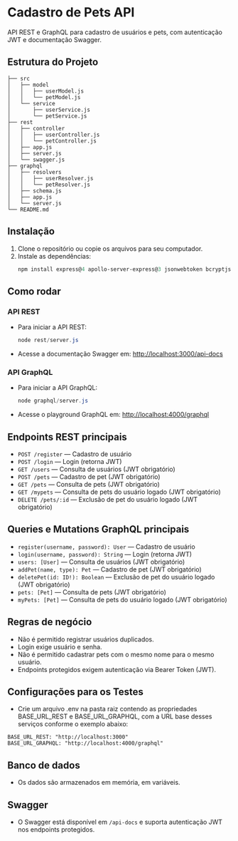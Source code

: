 
# Cadastro de Pets API

API REST e GraphQL para cadastro de usuários e pets, com autenticação JWT e documentação Swagger.

## Estrutura do Projeto

```
├── src
│   ├── model
│   │   ├── userModel.js
│   │   └── petModel.js
│   └── service
│       ├── userService.js
│       └── petService.js
├── rest
│   ├── controller
│   │   ├── userController.js
│   │   └── petController.js
│   ├── app.js
│   ├── server.js
│   └── swagger.js
├── graphql
│   ├── resolvers
│   │   ├── userResolver.js
│   │   └── petResolver.js
│   ├── schema.js
│   ├── app.js
│   └── server.js
└── README.md
```

## Instalação

1. Clone o repositório ou copie os arquivos para seu computador.
2. Instale as dependências:
   ```powershell
   npm install express@4 apollo-server-express@3 jsonwebtoken bcryptjs swagger-ui-express
   ```

## Como rodar

### API REST

- Para iniciar a API REST:
  ```powershell
  node rest/server.js
  ```
- Acesse a documentação Swagger em: [http://localhost:3000/api-docs](http://localhost:3000/api-docs)

### API GraphQL

- Para iniciar a API GraphQL:
  ```powershell
  node graphql/server.js
  ```
- Acesse o playground GraphQL em: [http://localhost:4000/graphql](http://localhost:4000/graphql)


## Endpoints REST principais

- `POST /register` — Cadastro de usuário
- `POST /login` — Login (retorna JWT)
- `GET /users` — Consulta de usuários (JWT obrigatório)
- `POST /pets` — Cadastro de pet (JWT obrigatório)
- `GET /pets` — Consulta de pets (JWT obrigatório)
- `GET /mypets` — Consulta de pets do usuário logado (JWT obrigatório)
- `DELETE /pets/:id` — Exclusão de pet do usuário logado (JWT obrigatório)


## Queries e Mutations GraphQL principais

- `register(username, password): User` — Cadastro de usuário
- `login(username, password): String` — Login (retorna JWT)
- `users: [User]` — Consulta de usuários (JWT obrigatório)
- `addPet(name, type): Pet` — Cadastro de pet (JWT obrigatório)
- `deletePet(id: ID!): Boolean` — Exclusão de pet do usuário logado (JWT obrigatório)
- `pets: [Pet]` — Consulta de pets (JWT obrigatório)
- `myPets: [Pet]` — Consulta de pets do usuário logado (JWT obrigatório)

## Regras de negócio
- Não é permitido registrar usuários duplicados.
- Login exige usuário e senha.
- Não é permitido cadastrar pets com o mesmo nome para o mesmo usuário.
- Endpoints protegidos exigem autenticação via Bearer Token (JWT).

## Configurações para os Testes
- Crie um arquivo .env na pasta raiz contendo as propriedades BASE_URL_REST e BASE_URL_GRAPHQL, com a URL base desses serviços conforme o exemplo abaixo:
```
BASE_URL_REST: "http://localhost:3000"
BASE_URL_GRAPHQL: "http://localhost:4000/graphql"
```

## Banco de dados
- Os dados são armazenados em memória, em variáveis.

## Swagger
- O Swagger está disponível em `/api-docs` e suporta autenticação JWT nos endpoints protegidos.
